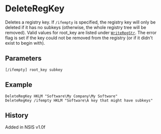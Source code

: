 # DeleteRegKey

Deletes a registry key. If `/ifempty` is specified, the registry key will only be deleted if it has no subkeys (otherwise, the whole registry tree will be removed). Valid values for root_key are listed under [`WriteRegStr`][1]. The error flag is set if the key could not be removed from the registry (or if it didn't exist to begin with).

## Parameters

    [/ifempty] root_key subkey

## Example

	DeleteRegKey HKLM "Software\My Company\My Software"
	DeleteRegKey /ifempty HKLM "Software\A key that might have subkeys"

## History

Added in NSIS v1.0f

[1]: WriteRegStr.md